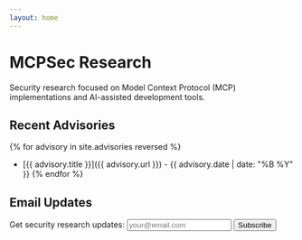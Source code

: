 ```yaml
---
layout: home
---
```


# MCPSec Research

Security research focused on Model Context Protocol (MCP) implementations and AI-assisted development tools.

## Recent Advisories

{% for advisory in site.advisories reversed %}
- [{{ advisory.title }}]({{ advisory.url }}) - {{ advisory.date | date: "%B %Y" }}
{% endfor %}

## Email Updates

<!-- Buttondown signup form -->
<form
  action="https://buttondown.email/api/emails/embed-subscribe/MCPSec"
  method="post"
  target="popupwindow"
  onsubmit="window.open('https://buttondown.email/MCPSec', 'popupwindow')"
  class="embeddable-buttondown-form"
>
  <label for="bd-email">Get security research updates:</label>
  <input type="email" name="email" id="bd-email" placeholder="your@email.com" />
  <input type="submit" value="Subscribe" />
</form>